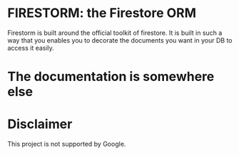 # FIRESTORM: the Firestore ORM

Firestorm is built around the official toolkit of firestore.
It is built in such a way that you enables you to decorate the documents you want in your DB to access it easily.

# The documentation is somewhere else

# Disclaimer

This project is not supported by Google.